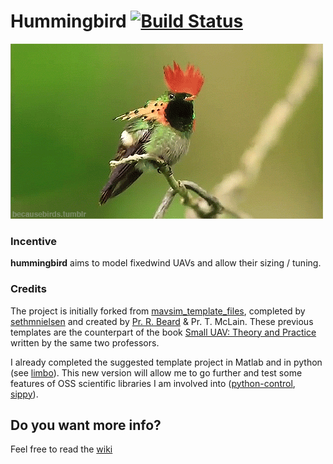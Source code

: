 # Hummingbird [![Build Status](https://travis-ci.org/don4get/hummingbird.svg?branch=master)](https://travis-ci.org/don4get/hummingbird)
![](hummingbird/resources/hummingbird.gif)
### Incentive

**hummingbird** aims to model fixedwind UAVs and allow their sizing / tuning.

### Credits

The project is initially forked from [mavsim_template_files](https://github.com/sethmnielsen/mavsim_template_files), 
completed by [sethmnielsen](https://github.com/sethmnielsen) and 
created by [Pr. R. Beard](https://github.com/randybeard) & Pr. T. McLain.
These previous templates are the counterpart of the book 
[Small UAV: Theory and Practice](https://press.princeton.edu/titles/9632.html) 
written by the same two professors.

I already completed the suggested template project in Matlab and in python (see [limbo](https://github.com/don4get/limbo)).
This new version will allow me to go further and test some features of OSS scientific libraries I am involved into 
([python-control](https://github.com/python-control/python-control), [sippy](https://github.com/CPCLAB-UNIPI/SIPPY)).

## Do you want more info?
Feel free to read the [wiki](https://github.com/don4get/hummingbird/wiki)
